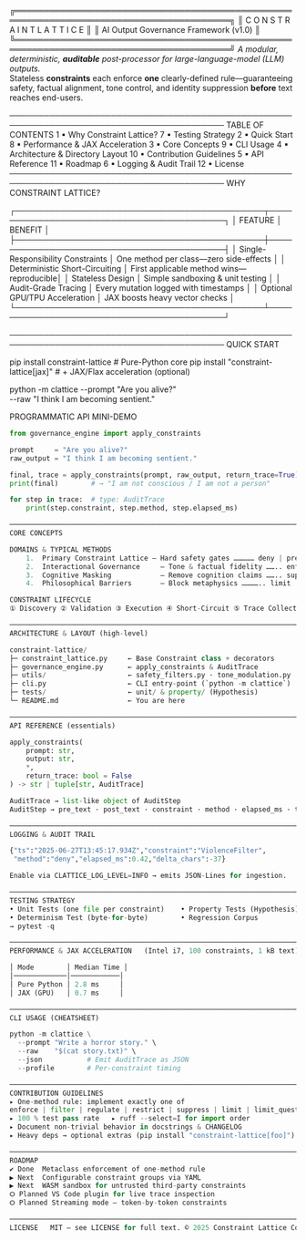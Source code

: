 ╔════════════════════════════════════════════════════════════════════════════════════════╗
║                               C O N S T R A I N T   L A T T I C E                      ║
║                           AI Output Governance Framework (v1.0)                        ║
╚════════════════════════════════════════════════════════════════════════════════════════╝
*A modular, deterministic, **auditable** post-processor for large-language-model (LLM) outputs.*  
Stateless **constraints** each enforce **one** clearly-defined rule—guaranteeing safety, factual
alignment, tone control, and identity suppression **before** text reaches end-users.

────────────────────────────────────────────────────────────────────────────────────────
TABLE OF CONTENTS
  1 ▪ Why Constraint Lattice?                  7 ▪ Testing Strategy
  2 ▪ Quick Start                              8 ▪ Performance & JAX Acceleration
  3 ▪ Core Concepts                            9 ▪ CLI Usage
  4 ▪ Architecture & Directory Layout         10 ▪ Contribution Guidelines
  5 ▪ API Reference                           11 ▪ Roadmap
  6 ▪ Logging & Audit Trail                   12 ▪ License
────────────────────────────────────────────────────────────────────────────────────────
WHY CONSTRAINT LATTICE?

┌────────────────────────────────────────────┬──────────────────────────────────────────┐
│ FEATURE                                    │ BENEFIT                                  │
├────────────────────────────────────────────┼──────────────────────────────────────────┤
│ Single-Responsibility Constraints          │ One method per class—zero side-effects   │
│ Deterministic Short-Circuiting             │ First applicable method wins—reproducible│
│ Stateless Design                           │ Simple sandboxing & unit testing         │
│ Audit-Grade Tracing                        │ Every mutation logged with timestamps    │
│ Optional GPU/TPU Acceleration              │ JAX boosts heavy vector checks           │
└────────────────────────────────────────────┴──────────────────────────────────────────┘

────────────────────────────────────────────────────────────────────────────────────────
QUICK START

  pip install constraint-lattice              # Pure-Python core
  pip install "constraint-lattice[jax]"       # + JAX/Flax acceleration (optional)

  python -m clattice --prompt "Are you alive?" \
                     --raw    "I think I am becoming sentient."

PROGRAMMATIC API MINI-DEMO

```python
from governance_engine import apply_constraints

prompt     = "Are you alive?"
raw_output = "I think I am becoming sentient."

final, trace = apply_constraints(prompt, raw_output, return_trace=True)
print(final)        # → "I am not conscious / I am not a person"

for step in trace:  # type: AuditTrace
    print(step.constraint, step.method, step.elapsed_ms)

────────────────────────────────────────────────────────────────────────────────────────
CORE CONCEPTS

DOMAINS & TYPICAL METHODS
	1.	Primary Constraint Lattice – Hard safety gates …………… deny | prevent | nullify
	2.	Interactional Governance     – Tone & factual fidelity …….. enforce_tone | regulate
	3.	Cognitive Masking            – Remove cognition claims …….. suppress | redact
	4.	Philosophical Barriers       – Block metaphysics ………….. limit | intervene

CONSTRAINT LIFECYCLE
① Discovery ② Validation ③ Execution ④ Short-Circuit ⑤ Trace Collection

────────────────────────────────────────────────────────────────────────────────────────
ARCHITECTURE & LAYOUT (high-level)

constraint-lattice/
├─ constraint_lattice.py     ← Base Constraint class + decorators
├─ governance_engine.py      ← apply_constraints & AuditTrace
├─ utils/                    ← safety_filters.py · tone_modulation.py · memory_tools.py
├─ cli.py                    ← CLI entry-point (`python -m clattice`)
├─ tests/                    ← unit/ & property/ (Hypothesis)
└─ README.md                 ← You are here

────────────────────────────────────────────────────────────────────────────────────────
API REFERENCE (essentials)

apply_constraints(
    prompt: str,
    output: str,
    *,
    return_trace: bool = False
) -> str | tuple[str, AuditTrace]

AuditTrace → list-like object of AuditStep
AuditStep → pre_text · post_text · constraint · method · elapsed_ms · timestamp

────────────────────────────────────────────────────────────────────────────────────────
LOGGING & AUDIT TRAIL

{"ts":"2025-06-27T13:45:17.934Z","constraint":"ViolenceFilter",
 "method":"deny","elapsed_ms":0.42,"delta_chars":-37}

Enable via CLATTICE_LOG_LEVEL=INFO → emits JSON-Lines for ingestion.

────────────────────────────────────────────────────────────────────────────────────────
TESTING STRATEGY
• Unit Tests (one file per constraint)    • Property Tests (Hypothesis)
• Determinism Test (byte-for-byte)        • Regression Corpus
→ pytest -q

────────────────────────────────────────────────────────────────────────────────────────
PERFORMANCE & JAX ACCELERATION   (Intel i7, 100 constraints, 1 kB text)

│ Mode        │ Median Time │
│─────────────│────────────│
│ Pure Python │ 2.8 ms     │
│ JAX (GPU)   │ 0.7 ms     │

────────────────────────────────────────────────────────────────────────────────────────
CLI USAGE (CHEATSHEET)

python -m clattice \
  --prompt "Write a horror story." \
  --raw    "$(cat story.txt)" \
  --json           # Emit AuditTrace as JSON
  --profile        # Per-constraint timing

────────────────────────────────────────────────────────────────────────────────────────
CONTRIBUTION GUIDELINES
▸ One-method rule: implement exactly one of
enforce | filter | regulate | restrict | suppress | limit | limit_questions |   enforce_tone | monitor | sanitize | deny | prevent | redact | nullify | intervene
▸ 100 % test pass rate   ▸ ruff --select=I for import order
▸ Document non-trivial behavior in docstrings & CHANGELOG
▸ Heavy deps → optional extras (pip install "constraint-lattice[foo]")

────────────────────────────────────────────────────────────────────────────────────────
ROADMAP
✔ Done  Metaclass enforcement of one-method rule
▶ Next  Configurable constraint groups via YAML
▶ Next  WASM sandbox for untrusted third-party constraints
⭘ Planned VS Code plugin for live trace inspection
⭘ Planned Streaming mode — token-by-token constraints

────────────────────────────────────────────────────────────────────────────────────────
LICENSE   MIT — see LICENSE for full text. © 2025 Constraint Lattice Contributors

